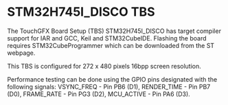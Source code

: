 # STM32H745I_DISCO TBS

The TouchGFX Board Setup (TBS) STM32H745I_DISCO has target compiler support for IAR and GCC, Keil and STM32CubeIDE. Flashing the board requires STM32CubeProgrammer which can be downloaded from the ST webpage.

This TBS is configured for 272 x 480 pixels 16bpp screen resolution.

Performance testing can be done using the GPIO pins designated with the following signals: VSYNC_FREQ - Pin PB6 (D1), RENDER_TIME - Pin PB7 (D0), FRAME_RATE - Pin PG3 (D2), MCU_ACTIVE - Pin PA6 (D3).
